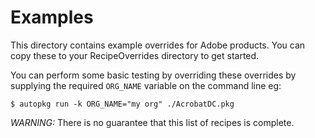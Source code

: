 # Examples #

This directory contains example overrides for Adobe products.
You can copy these to your RecipeOverrides directory to get started.

You can perform some basic testing by overriding these overrides by
supplying the required `ORG_NAME` variable on the command line eg:

    $ autopkg run -k ORG_NAME="my org" ./AcrobatDC.pkg

*WARNING:* There is no guarantee that this list of recipes is complete.
